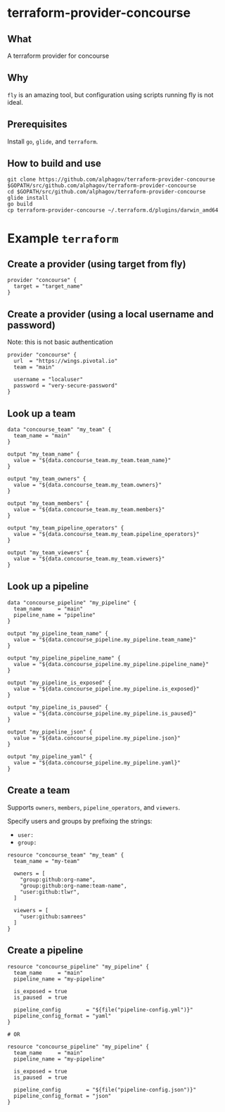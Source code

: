 # terraform-provider-concourse

## What

A terraform provider for concourse

## Why

`fly` is an amazing tool, but configuration using scripts running fly is not
ideal.

## Prerequisites

Install `go`, `glide`, and `terraform`.

## How to build and use

```
git clone https://github.com/alphagov/terraform-provider-concourse $GOPATH/src/github.com/alphagov/terraform-provider-concourse
cd $GOPATH/src/github.com/alphagov/terraform-provider-concourse
glide install
go build
cp terraform-provider-concourse ~/.terraform.d/plugins/darwin_amd64
```

# Example `terraform`

## Create a provider (using target from fly)

```
provider "concourse" {
  target = "target_name"
}
```

## Create a provider (using a local username and password)

Note: this is not basic authentication

```
provider "concourse" {
  url  = "https://wings.pivotal.io"
  team = "main"

  username = "localuser"
  password = "very-secure-password"
}
```

## Look up a team

```
data "concourse_team" "my_team" {
  team_name = "main"
}

output "my_team_name" {
  value = "${data.concourse_team.my_team.team_name}"
}

output "my_team_owners" {
  value = "${data.concourse_team.my_team.owners}"
}

output "my_team_members" {
  value = "${data.concourse_team.my_team.members}"
}

output "my_team_pipeline_operators" {
  value = "${data.concourse_team.my_team.pipeline_operators}"
}

output "my_team_viewers" {
  value = "${data.concourse_team.my_team.viewers}"
}
```

## Look up a pipeline

```
data "concourse_pipeline" "my_pipeline" {
  team_name     = "main"
  pipeline_name = "pipeline"
}

output "my_pipeline_team_name" {
  value = "${data.concourse_pipeline.my_pipeline.team_name}"
}

output "my_pipeline_pipeline_name" {
  value = "${data.concourse_pipeline.my_pipeline.pipeline_name}"
}

output "my_pipeline_is_exposed" {
  value = "${data.concourse_pipeline.my_pipeline.is_exposed}"
}

output "my_pipeline_is_paused" {
  value = "${data.concourse_pipeline.my_pipeline.is_paused}"
}

output "my_pipeline_json" {
  value = "${data.concourse_pipeline.my_pipeline.json}"
}

output "my_pipeline_yaml" {
  value = "${data.concourse_pipeline.my_pipeline.yaml}"
}
```
## Create a team

Supports `owners`, `members`, `pipeline_operators`, and `viewers`.

Specify users and groups by prefixing the strings:

* `user:`
* `group:`

```
resource "concourse_team" "my_team" {
  team_name = "my-team"

  owners = [
    "group:github:org-name",
    "group:github:org-name:team-name",
    "user:github:tlwr",
  ]

  viewers = [
    "user:github:samrees"
  ]
}
```

## Create a pipeline
```
resource "concourse_pipeline" "my_pipeline" {
  team_name     = "main"
  pipeline_name = "my-pipeline"

  is_exposed = true
  is_paused  = true

  pipeline_config        = "${file("pipeline-config.yml")}"
  pipeline_config_format = "yaml"
}

# OR

resource "concourse_pipeline" "my_pipeline" {
  team_name     = "main"
  pipeline_name = "my-pipeline"

  is_exposed = true
  is_paused  = true

  pipeline_config        = "${file("pipeline-config.json")}"
  pipeline_config_format = "json"
}
```
